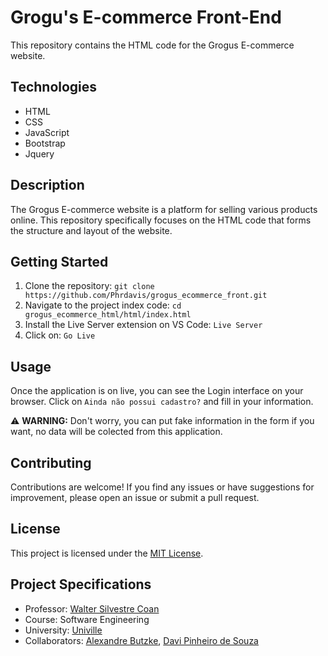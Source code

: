 # Grogu's E-commerce Front-End

This repository contains the HTML code for the Grogus E-commerce website.

## Technologies 

- HTML
- CSS
- JavaScript
- Bootstrap
- Jquery

## Description

The Grogus E-commerce website is a platform for selling various products online. This repository specifically focuses on the HTML code that forms the structure and layout of the website.

## Getting Started  

1. Clone the repository: `git clone https://github.com/Phrdavis/grogus_ecommerce_front.git`
2. Navigate to the project index code: `cd grogus_ecommerce_html/html/index.html`
3. Install the Live Server extension on VS Code: `Live Server`
4. Click on: `Go Live`

## Usage

Once the application is on live, you can see the Login interface on your browser. Click on `Ainda não possui cadastro?` and fill in your information. 

:warning: **WARNING:**
Don't worry, you can put fake information in the form if you want, no data will be colected from this application.

## Contributing

Contributions are welcome! If you find any issues or have suggestions for improvement, please open an issue or submit a pull request.

## License

This project is licensed under the [MIT License](LICENSE).

## Project Specifications


- Professor: [Walter Silvestre Coan](https://github.com/waltercoan)
- Course: Software Engineering
- University: [Univille](https://www.univille.edu.br/)
- Collaborators: [Alexandre Butzke](https://github.com/AlexandreButzkeDev), [Davi Pinheiro de Souza](https://github.com/Phrdavis)